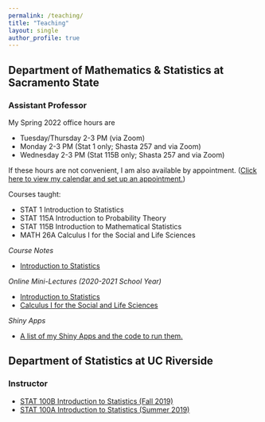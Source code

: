 ```yaml
---
permalink: /teaching/
title: "Teaching"
layout: single
author_profile: true
---
```


## Department of Mathematics & Statistics at Sacramento State
### Assistant Professor
My Spring 2022 office hours are 

- Tuesday/Thursday 2-3 PM (via Zoom)
- Monday 2-3 PM (Stat 1 only; Shasta 257 and via Zoom)
- Wednesday 2-3 PM (Stat 115B only; Shasta 257 and via Zoom)

If these hours are not convenient, I am also available by appointment. (<a href="https://calendly.com/lcappiello/30min">Click here to view my calendar and set up an appointment.</a>)

Courses taught:

- STAT 1 Introduction to Statistics 
- STAT 115A Introduction to Probability Theory
- STAT 115B Introduction to Mathematical Statistics
- MATH 26A Calculus I for the Social and Life Sciences

*Course Notes*
- <a href="https://bookdown.org/content/8276840e-199a-4028-ad4d-b2dd93b7ee48/">Introduction to Statistics</a>

*Online Mini-Lectures (2020-2021 School Year)*
- <a href="https://www.youtube.com/playlist?list=PLuMDlHzKEzEFDn6yfD9D3DCsp_j2AfDvm" target="_blank">Introduction to Statistics</a>
- <a href="https://www.youtube.com/playlist?list=PLuMDlHzKEzEHVDBeTH5I_ghfON5ev4vCv" target="_blank">Calculus I for the Social and Life Sciences</a>

*Shiny Apps*
- <a href="https://lgpcappiello.github.io/teaching/shinyapps/">A list of my Shiny Apps and the code to run them.</a>

## Department of Statistics at UC Riverside
### Instructor
- [STAT 100B Introduction to Statistics (Fall 2019)](https://lgpcappiello.github.io/teaching/stat100b/)
- [STAT 100A Introduction to Statistics (Summer 2019)](https://lgpcappiello.github.io/teaching/stat100a/)
